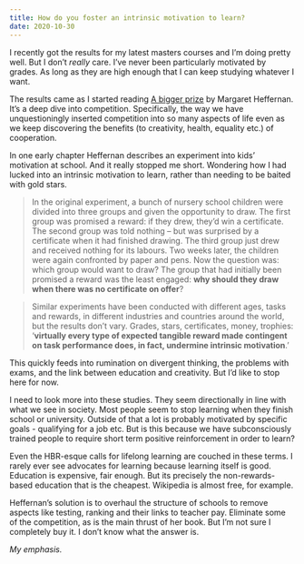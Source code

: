 ```yaml
---
title: How do you foster an intrinsic motivation to learn?
date: 2020-10-30
---
```


<p>I recently got the results for my latest masters courses and I’m doing pretty well. But I don’t <em>really</em> care. I’ve never been particularly motivated by grades. As long as they are high enough that I can keep studying whatever I want.</p><p>The results came as I started reading <a href="https://www.worldcat.org/title/bigger-prize-why-competition-isnt-everything-and-how-we-do-better/oclc/896906563&amp;referer=brief_results">A bigger prize</a> by Margaret Heffernan. It’s a deep dive into competition. Specifically, the way we have unquestioningly inserted competition into so many aspects of life even as we keep discovering the benefits (to creativity, health, equality etc.) of cooperation.</p><p>In one early chapter Heffernan describes an experiment into kids’ motivation at school. And it really stopped me short. Wondering how I had lucked into an intrinsic motivation to learn, rather than needing to be baited with gold stars.</p><blockquote>In the original experiment, a bunch of nursery school children were divided into three groups and given the opportunity to draw. The first group was promised a reward: if they drew, they’d win a certificate. The second group was told nothing – but was surprised by a certificate when it had finished drawing. The third group just drew and received nothing for its labours. Two weeks later, the children were again confronted by paper and pens. Now the question was: which group would want to draw? The group that had initially been promised a reward was the least engaged: <strong>why should they draw when there was no certificate on offer</strong>?</blockquote><blockquote>Similar experiments have been conducted with different ages, tasks and rewards, in different industries and countries around the world, but the results don’t vary. Grades, stars, certificates, money, trophies: ‘<strong>virtually every type of expected tangible reward made contingent on task performance does, in fact, undermine intrinsic motivation</strong>.’</blockquote><p>This quickly feeds into rumination on divergent thinking, the problems with exams, and the link between education and creativity. But I’d like to stop here for now.</p><p>I need to look more into these studies. They seem directionally in line with what we see in society. Most people seem to stop learning when they finish school or university. Outside of that a lot is probably motivated by specific goals - qualifying for a job etc. But is this because we have subconsciously trained people to require short term positive reinforcement in order to learn?</p><p>Even the HBR-esque calls for lifelong learning are couched in these terms. I rarely ever see advocates for learning because learning itself is good. Education is expensive, fair enough. But its precisely the non-rewards-based education that is the cheapest. Wikipedia is almost free, for example.</p><p>Heffernan’s solution is to overhaul the structure of schools to remove aspects like testing, ranking and their links to teacher pay. Eliminate some of the competition, as is the main thrust of her book. But I’m not sure I completely buy it. I don’t know what the answer is.</p><p><em>My emphasis.</em></p>